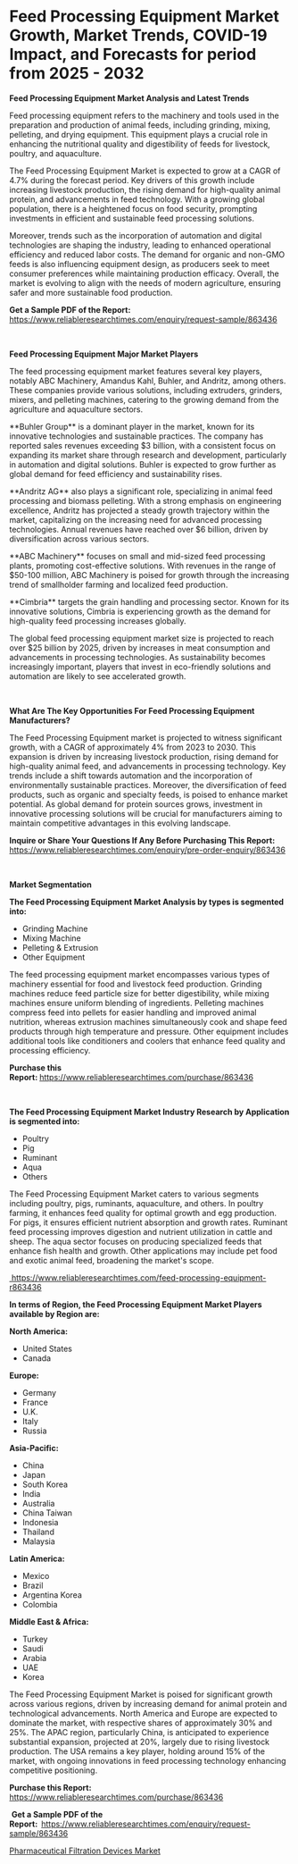 <p><h1>Feed Processing Equipment Market Growth, Market Trends, COVID-19 Impact, and Forecasts for period from 2025 - 2032</h1></p><p><strong>Feed Processing Equipment Market Analysis and Latest Trends</strong></p>
<p><p>Feed processing equipment refers to the machinery and tools used in the preparation and production of animal feeds, including grinding, mixing, pelleting, and drying equipment. This equipment plays a crucial role in enhancing the nutritional quality and digestibility of feeds for livestock, poultry, and aquaculture.</p><p>The Feed Processing Equipment Market is expected to grow at a CAGR of 4.7% during the forecast period. Key drivers of this growth include increasing livestock production, the rising demand for high-quality animal protein, and advancements in feed technology. With a growing global population, there is a heightened focus on food security, prompting investments in efficient and sustainable feed processing solutions. </p><p>Moreover, trends such as the incorporation of automation and digital technologies are shaping the industry, leading to enhanced operational efficiency and reduced labor costs. The demand for organic and non-GMO feeds is also influencing equipment design, as producers seek to meet consumer preferences while maintaining production efficacy. Overall, the market is evolving to align with the needs of modern agriculture, ensuring safer and more sustainable food production.</p></p>
<p><strong>Get a Sample PDF of the Report:&nbsp;</strong> <a href="https://www.reliableresearchtimes.com/enquiry/request-sample/863436?utm_campaign=3326&utm_medium=2&utm_source=Github&utm_content=ia&utm_term=10042025&utm_id=feed-processing-equipment">https://www.reliableresearchtimes.com/enquiry/request-sample/863436</a></p>
<p>&nbsp;</p>
<p><strong>Feed Processing Equipment Major Market Players</strong></p>
<p><p>The feed processing equipment market features several key players, notably ABC Machinery, Amandus Kahl, Buhler, and Andritz, among others. These companies provide various solutions, including extruders, grinders, mixers, and pelleting machines, catering to the growing demand from the agriculture and aquaculture sectors.</p><p>**Buhler Group** is a dominant player in the market, known for its innovative technologies and sustainable practices. The company has reported sales revenues exceeding $3 billion, with a consistent focus on expanding its market share through research and development, particularly in automation and digital solutions. Buhler is expected to grow further as global demand for feed efficiency and sustainability rises.</p><p>**Andritz AG** also plays a significant role, specializing in animal feed processing and biomass pelleting. With a strong emphasis on engineering excellence, Andritz has projected a steady growth trajectory within the market, capitalizing on the increasing need for advanced processing technologies. Annual revenues have reached over $6 billion, driven by diversification across various sectors.</p><p>**ABC Machinery** focuses on small and mid-sized feed processing plants, promoting cost-effective solutions. With revenues in the range of $50-100 million, ABC Machinery is poised for growth through the increasing trend of smallholder farming and localized feed production.</p><p>**Cimbria** targets the grain handling and processing sector. Known for its innovative solutions, Cimbria is experiencing growth as the demand for high-quality feed processing increases globally.</p><p>The global feed processing equipment market size is projected to reach over $25 billion by 2025, driven by increases in meat consumption and advancements in processing technologies. As sustainability becomes increasingly important, players that invest in eco-friendly solutions and automation are likely to see accelerated growth.</p></p>
<p>&nbsp;</p>
<p><strong>What Are The Key Opportunities For Feed Processing Equipment Manufacturers?</strong></p>
<p><p>The Feed Processing Equipment market is projected to witness significant growth, with a CAGR of approximately 4% from 2023 to 2030. This expansion is driven by increasing livestock production, rising demand for high-quality animal feed, and advancements in processing technology. Key trends include a shift towards automation and the incorporation of environmentally sustainable practices. Moreover, the diversification of feed products, such as organic and specialty feeds, is poised to enhance market potential. As global demand for protein sources grows, investment in innovative processing solutions will be crucial for manufacturers aiming to maintain competitive advantages in this evolving landscape.</p></p>
<p><strong>Inquire or Share Your Questions If Any Before Purchasing This Report:</strong> <a href="https://www.reliableresearchtimes.com/enquiry/pre-order-enquiry/863436?utm_campaign=3326&utm_medium=2&utm_source=Github&utm_content=ia&utm_term=10042025&utm_id=feed-processing-equipment">https://www.reliableresearchtimes.com/enquiry/pre-order-enquiry/863436</a></p>
<p>&nbsp;</p>
<p><strong>Market Segmentation</strong></p>
<p><strong>The Feed Processing Equipment Market Analysis by types is segmented into:</strong></p>
<p><ul><li>Grinding Machine</li><li>Mixing Machine</li><li>Pelleting & Extrusion</li><li>Other Equipment</li></ul></p>
<p><p>The feed processing equipment market encompasses various types of machinery essential for food and livestock feed production. Grinding machines reduce feed particle size for better digestibility, while mixing machines ensure uniform blending of ingredients. Pelleting machines compress feed into pellets for easier handling and improved animal nutrition, whereas extrusion machines simultaneously cook and shape feed products through high temperature and pressure. Other equipment includes additional tools like conditioners and coolers that enhance feed quality and processing efficiency.</p></p>
<p><strong>Purchase this Report:&nbsp;</strong><a href="https://www.reliableresearchtimes.com/purchase/863436?utm_campaign=3326&utm_medium=2&utm_source=Github&utm_content=ia&utm_term=10042025&utm_id=feed-processing-equipment">https://www.reliableresearchtimes.com/purchase/863436</a></p>
<p>&nbsp;</p>
<p><strong>The Feed Processing Equipment Market Industry Research by Application is segmented into:</strong></p>
<p><ul><li>Poultry</li><li>Pig</li><li>Ruminant</li><li>Aqua</li><li>Others</li></ul></p>
<p><p>The Feed Processing Equipment Market caters to various segments including poultry, pigs, ruminants, aquaculture, and others. In poultry farming, it enhances feed quality for optimal growth and egg production. For pigs, it ensures efficient nutrient absorption and growth rates. Ruminant feed processing improves digestion and nutrient utilization in cattle and sheep. The aqua sector focuses on producing specialized feeds that enhance fish health and growth. Other applications may include pet food and exotic animal feed, broadening the market's scope.</p></p>
<p><a href="https://www.reliableresearchtimes.com/feed-processing-equipment-r863436?utm_campaign=3326&utm_medium=2&utm_source=Github&utm_content=ia&utm_term=10042025&utm_id=feed-processing-equipment">&nbsp;https://www.reliableresearchtimes.com/feed-processing-equipment-r863436</a></p>
<p><strong>In terms of Region, the Feed Processing Equipment Market Players available by Region are:</strong></p>
<p>
    <p> <strong> North America: </strong>
        <ul>
            <li>United States</li>
            <li>Canada</li>
        </ul>
        </p> 
    <p> <strong> Europe: </strong>
        <ul>
            <li>Germany</li>
            <li>France</li>
            <li>U.K.</li>
            <li>Italy</li>
            <li>Russia</li>
        </ul>
        </p> 
    <p> <strong> Asia-Pacific: </strong>
        <ul>
            <li>China</li>
            <li>Japan</li>
            <li>South Korea</li>
            <li>India</li>
            <li>Australia</li>
            <li>China Taiwan</li>
            <li>Indonesia</li>
            <li>Thailand</li>
            <li>Malaysia</li>
        </ul>
        </p> 
    <p> <strong> Latin America: </strong>
        <ul>
            <li>Mexico</li>
            <li>Brazil</li>
            <li>Argentina Korea</li>
            <li>Colombia</li>
        </ul>
        </p> 
    <p> <strong> Middle East & Africa: </strong>
        <ul>
            <li>Turkey</li>
            <li>Saudi</li>
            <li>Arabia</li>
            <li>UAE</li>
            <li>Korea</li>
        </ul>
    </p>
    </p>
<p><p>The Feed Processing Equipment Market is poised for significant growth across various regions, driven by increasing demand for animal protein and technological advancements. North America and Europe are expected to dominate the market, with respective shares of approximately 30% and 25%. The APAC region, particularly China, is anticipated to experience substantial expansion, projected at 20%, largely due to rising livestock production. The USA remains a key player, holding around 15% of the market, with ongoing innovations in feed processing technology enhancing competitive positioning.</p></p>
<p><strong>Purchase this Report: </strong><a href="https://www.reliableresearchtimes.com/purchase/863436?utm_campaign=3326&utm_medium=2&utm_source=Github&utm_content=ia&utm_term=10042025&utm_id=feed-processing-equipment">https://www.reliableresearchtimes.com/purchase/863436</a></p>
<p>&nbsp;<strong>Get a Sample PDF of the Report:&nbsp;&nbsp;</strong><a href="https://www.reliableresearchtimes.com/enquiry/request-sample/863436?utm_campaign=3326&utm_medium=2&utm_source=Github&utm_content=ia&utm_term=10042025&utm_id=feed-processing-equipment">https://www.reliableresearchtimes.com/enquiry/request-sample/863436</a></p>
<p><strong></strong></p>
<p><p><a href="https://github.com/bredevasil2q/Market-Research-Report-List-1/blob/main/pharmaceutical-filtration-devices-market.md?utm_campaign=3326&utm_medium=2&utm_source=Github&utm_content=ia&utm_term=10042025&utm_id=feed-processing-equipment">Pharmaceutical Filtration Devices Market</a></p></p>